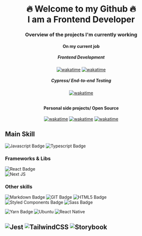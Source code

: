  <h1 align="center"> 🔥 Welcome to my Github 🔥 <br/> I am a Frontend Developer </h1>
 <h3 align="center">Overview of the projects I'm currently working</h3>
<div align="center">
<div>
 <h4>On my current job</h4>
 <h5>Frontend Development</h5>
  <a href="https://wakatime.com/badge/user/018d40cf-65db-4bd8-88ba-c3803f60de6b/project/018d5622-103c-4013-abfe-7425d764cee4"><img src="https://wakatime.com/badge/user/018d40cf-65db-4bd8-88ba-c3803f60de6b/project/018d5622-103c-4013-abfe-7425d764cee4.svg" alt="wakatime"></a>
 <a href="https://wakatime.com/badge/user/018d40cf-65db-4bd8-88ba-c3803f60de6b/project/018d5637-c0f4-4b5f-8c2c-d377b9cccd47"><img src="https://wakatime.com/badge/user/018d40cf-65db-4bd8-88ba-c3803f60de6b/project/018d5637-c0f4-4b5f-8c2c-d377b9cccd47.svg" alt="wakatime"></a>
<h5>Cypress/ End-to-end Testing</h5>
 <a href="https://wakatime.com/badge/user/018d40cf-65db-4bd8-88ba-c3803f60de6b/project/018d5609-1e92-4dd4-8d98-ba4e465697af"><img src="https://wakatime.com/badge/user/018d40cf-65db-4bd8-88ba-c3803f60de6b/project/018d5609-1e92-4dd4-8d98-ba4e465697af.svg" alt="wakatime"></a>
</div>
 <hr style="width:'1px';height:auto; background-color:gray;"/>
<div>
 <h4>Personal side projects/ Open Source</h4>
  <a href="https://wakatime.com/badge/user/018d40cf-65db-4bd8-88ba-c3803f60de6b/project/969679b6-29df-4c30-ae17-a940b1cc9bad"><img src="https://wakatime.com/badge/user/018d40cf-65db-4bd8-88ba-c3803f60de6b/project/969679b6-29df-4c30-ae17-a940b1cc9bad.svg" alt="wakatime"></a>
 <a href="https://wakatime.com/badge/github/guim0/rickAndMorty-encyclopedia"><img src="https://wakatime.com/badge/github/guim0/rickAndMorty-encyclopedia.svg" alt="wakatime"></a>
 <a href="https://wakatime.com/badge/user/018d40cf-65db-4bd8-88ba-c3803f60de6b/project/018de5d0-4b8c-4679-92d6-e8ab99529cc4"><img src="https://wakatime.com/badge/user/018d40cf-65db-4bd8-88ba-c3803f60de6b/project/018de5d0-4b8c-4679-92d6-e8ab99529cc4.svg" alt="wakatime"></a>
</div>
</div>

 



## Main Skill
![Javascript Badge](https://img.shields.io/badge/JavaScript-F7DF1E?style=for-the-badge&logo=javascript&logoColor=black)
![Typescript Badge](https://img.shields.io/badge/TypeScript-007ACC?style=for-the-badge&logo=typescript&logoColor=white)
### Frameworks & Libs
![React Badge](https://img.shields.io/badge/React-20232A?style=for-the-badge&logo=react&logoColor=61DAFB)  
![Next JS](https://img.shields.io/badge/Next-black?style=for-the-badge&logo=next.js&logoColor=white)
### Other skills
![Markdown Badge](https://img.shields.io/badge/Markdown-000000?style=for-the-badge&logo=markdown&logoColor=white)
![GIT Badge](https://img.shields.io/badge/Git-F05032?style=for-the-badge&logo=git&logoColor=white)
![HTML5 Badge](https://img.shields.io/badge/HTML5-E34F26?style=for-the-badge&logo=html5&logoColor=white)
![Styled Components Badge](https://img.shields.io/badge/styled--components-DB7093?style=for-the-badge&logo=styled-components&logoColor=white)
![Sass Badge](https://img.shields.io/badge/Sass-CC6699?style=for-the-badge&logo=sass&logoColor=white)

![Yarn Badge](https://img.shields.io/badge/Yarn-2C8EBB?style=for-the-badge&logo=yarn&logoColor=white)
![Ubuntu](https://img.shields.io/badge/Ubuntu-E95420?style=for-the-badge&logo=ubuntu&logoColor=white)
![React Native](https://img.shields.io/badge/react_native-%2320232a.svg?style=for-the-badge&logo=react&logoColor=%2361DAFB)

![Jest](https://img.shields.io/badge/-jest-%23C21325?style=for-the-badge&logo=jest&logoColor=white)
![TailwindCSS](https://img.shields.io/badge/tailwindcss-%2338B2AC.svg?style=for-the-badge&logo=tailwind-css&logoColor=white)
![Storybook](https://img.shields.io/badge/-Storybook-FF4785?style=for-the-badge&logo=storybook&logoColor=white)
---
               
